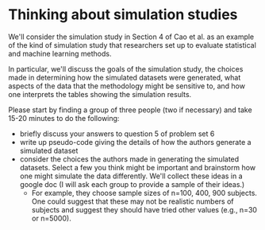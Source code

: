 # Thinking about simulation studies

We'll consider the simulation study in Section 4 of Cao et al. as an example of the kind of simulation
study that researchers set up to evaluate statistical and machine learning methods.

In particular, we'll discuss the goals of the simulation study, the choices made in determining how 
the simulated datasets were generated, what aspects of the data that the methodology
might be sensitive to, and how one interprets the tables showing the simulation results.

Please start by finding a group of three people (two if necessary) and take 15-20 minutes to do the following:

 - briefly discuss your answers to question 5 of problem set 6
 - write up pseudo-code giving the details of how the authors generate a simulated dataset
 - consider the choices the authors made in generating the simulated datasets. Select a few you think 
 might be important and brainstorm how one might simulate the data differently. We'll collect these
 ideas in a google doc (I will ask each group to provide a sample of their ideas.)
    - For example, they choose sample sizes of n=100, 400, 900 subjects. One could suggest that 
these may not be realistic numbers of subjects and suggest they should have tried other
values (e.g., n=30 or n=5000). 
